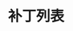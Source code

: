 ---
blog: true
home: true
icon: list
layout: BlogHome
title: 补丁列表
heroText: 补丁列表
heroImage: https://cdn.iycx.top/higurashi/logo.png
heroFullScreen: false
---